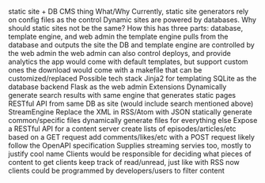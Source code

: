 static site + DB CMS thing
	What/Why
		Currently, static site generators rely on config files as the control
		Dynamic sites are powered by databases. 
		Why should static sites not be the same?
	How
		this has three parts: database, template engine, and web admin
		the template engine pulls from the database and outputs the site
		the DB and template engine are controlled by the web admin
		the web admin can also control deploys, and provide analytics
		the app would come with default templates, but support custom ones
		the download would come with a makefile that can be customized/replaced
	Possible tech stack
		Jinja2 for templating
		SQLite as the database backend
		Flask as the web admin
	Extensions
		Dynamically generate search results with same engine that generates static pages
		RESTful API from same DB as site (would include search mentioned above)
		StreamEngine
			Replace the XML in RSS/Atom with JSON
				statically generate common/specific files
				dynamically generate files for everything else
			Expose a RESTful API for a content server
				create lists of episodes/articles/etc based on a GET request
				add comments/likes/etc with a POST request
				likely follow the OpenAPI specification
			Supplies streaming servies too, mostly to justify cool name
			Clients would be responsible for deciding what pieces of content to get
				clients keep track of read/unread, just like with RSS now
				clients could be programmed by developers/users to filter content
